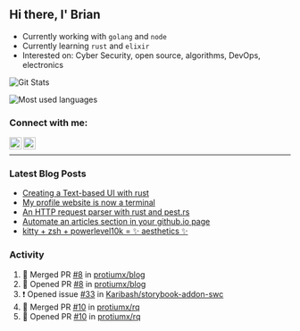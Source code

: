 ## Hi there, I' Brian

- Currently working with `golang` and `node`
- Currently learning `rust` and `elixir`
- Interested on: Cyber Security, open source, algorithms, DevOps, electronics

![Git Stats](https://github-readme-stats.vercel.app/api?username=protiumx&show_icons=true&include_all_commits=true&count_private=true&layout=compact)

![Most used languages](https://github-readme-stats.vercel.app/api/top-langs/?username=protiumx&layout=compact&langs_count=8&hide=ruby,vimscript,vue,scss,html)

### Connect with me:

[<img align="left" alt="Brian Mayo | LinkedIn" width="22px" src="https://cdn.jsdelivr.net/npm/simple-icons@v3/icons/linkedin.svg" />](https://www.linkedin.com/in/bdmayo/)
[<img align="left" alt="@_protium | Instagram" width="22px" src="https://cdn.jsdelivr.net/npm/simple-icons@v3/icons/instagram.svg" />](https://www.instagram.com/_protium/)

<br/>

---

### Latest Blog Posts

<!-- BLOG-POST-LIST:START -->
- [Creating a Text-based UI with rust](https://protiumx.dev/blog/posts/creating-a-text-based-ui-with-rust/)
- [My profile website is now a terminal](https://protiumx.dev/blog/posts/my-profile-website-is-now-a-terminal/)
- [An HTTP request parser with rust and pest.rs](https://protiumx.dev/blog/posts/an-http-request-parser-with-rust-and-pest.rs/)
- [Automate an articles section in your github.io page](https://protiumx.dev/blog/posts/automate-an-articles-section-in-your-github.io-page/)
- [kitty + zsh + powerlevel10k = ✨ aesthetics ✨](https://protiumx.dev/blog/posts/kitty--zsh--powerlevel10k-aesthetics/)
<!-- BLOG-POST-LIST:END -->

### Activity

<!--START_SECTION:activity-->
1. 🎉 Merged PR [#8](https://github.com/protiumx/blog/pull/8) in [protiumx/blog](https://github.com/protiumx/blog)
2. 💪 Opened PR [#8](https://github.com/protiumx/blog/pull/8) in [protiumx/blog](https://github.com/protiumx/blog)
3. ❗️ Opened issue [#33](https://github.com/Karibash/storybook-addon-swc/issues/33) in [Karibash/storybook-addon-swc](https://github.com/Karibash/storybook-addon-swc)
4. 🎉 Merged PR [#10](https://github.com/protiumx/rq/pull/10) in [protiumx/rq](https://github.com/protiumx/rq)
5. 💪 Opened PR [#10](https://github.com/protiumx/rq/pull/10) in [protiumx/rq](https://github.com/protiumx/rq)
<!--END_SECTION:activity-->
